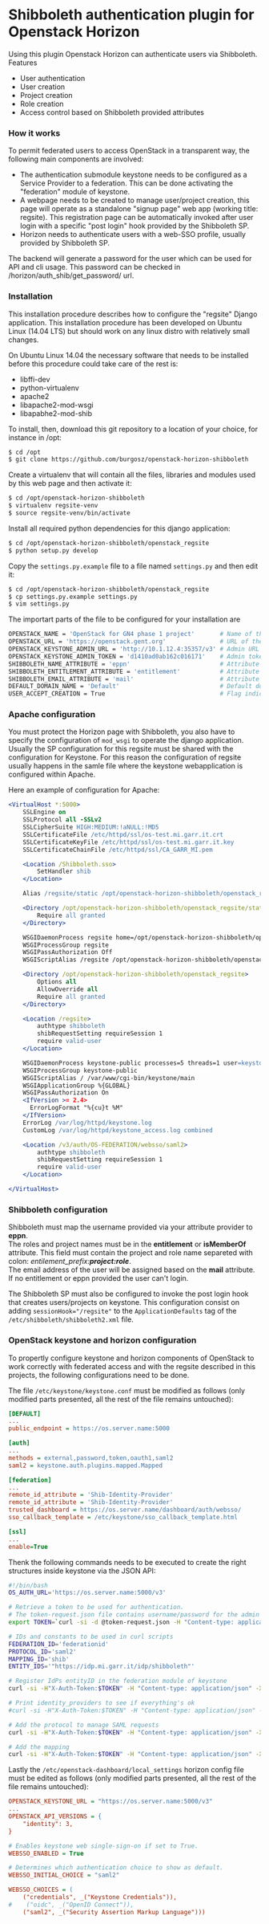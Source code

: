 # Shibboleth authentication plugin for Openstack Horizon

Using this plugin Openstack Horizon can authenticate users via Shibboleth.<br>
Features
  - User authentication
  - User creation
  - Project creation
  - Role creation
  - Access control based on Shibboleth provided attributes

### How it works
To permit federated users to access OpenStack in a transparent way, the following main components are involved:
* The authentication submodule keystone needs to be configured as a Service Provider to a federation.
  This can be done activating the "federation" module of keystone.
* A webpage needs to be created to manage user/project creation, this page will operate as a standalone "signup page" web app (working title: regsite).
  This registration page can be automatically invoked after user login with a specific "post login" hook provided by the Shibboleth SP.
* Horizon needs to authenticate users with a web-SSO profile, usually provided by Shibboleth SP. 

The backend will generate a password for the user which can be used for API and cli usage. This password can be checked in /horizon/auth_shib/get_password/ url.

### Installation
This installation procedure describes how to configure the "regsite" Django application.
This installation procedure has been developed on Ubuntu Linux (14.04 LTS) but should work on any linux distro with relatively small changes.

On Ubuntu Linux 14.04 the necessary software that needs to be installed before this procedure could take care of the rest is:
* libffi-dev 
* python-virtualenv 
* apache2 
* libapache2-mod-wsgi
* libapabhe2-mod-shib

To install, then, download this git repository to a location of your choice, for instance in /opt:
```sh
$ cd /opt
$ git clone https://github.com/burgosz/openstack-horizon-shibboleth
```

Create a virtualenv that will contain all the files, libraries and modules used by this web page and then activate it:
```sh
$ cd /opt/openstack-horizon-shibboleth
$ virtualenv regsite-venv
$ source regsite-venv/bin/activate
```

Install all required python dependencies for this django application:
```sh
$ cd /opt/openstack-horizon-shibboleth/openstack_regsite
$ python setup.py develop
```

Copy the ``settings.py.example`` file to a file named ``settings.py`` and then edit it:
```sh
$ cd /opt/openstack-horizon-shibboleth/openstack_regsite
$ cp settings.py.example settings.py
$ vim settings.py
```

The importart parts of the file to be configured for your installation are
```sh
OPENSTACK_NAME = 'OpenStack for GN4 phase 1 project'       # Name of the OpenStack, shown to user for information
OPENSTACK_URL = 'https://openstack.gent.org'               # URL of the OpenStack instace (Horizon interface)
OPENSTACK_KEYSTONE_ADMIN_URL = 'http://10.1.12.4:35357/v3' # Admin URL of keystone, to be used for user/project creation
OPENSTACK_KEYSTONE_ADMIN_TOKEN = 'd1410ad0ab162c016171'    # Admin token used to authenticate to Keystone for user/project creation
SHIBBOLETH_NAME_ATTRIBUTE = 'eppn'                         # Attribute to be used as the username after login
SHIBBOLETH_ENTITLEMENT_ATTRIBUTE = 'entitlement'           # Attribute to be used for project/role definition after login
SHIBBOLETH_EMAIL_ATTRIBUTE = 'mail'                        # Attribute to be used as the email of the user after login
DEFAULT_DOMAIN_NAME = 'Default'                            # Default domain name to be set after login
USER_ACCEPT_CREATION = True                                # Flag indicating wether to show a confirmation screen before user/project creation
```

### Apache configuration
You must protect the Horizon page with Shibboleth, you also have to specify the configuration of ``mod_wsgi`` to operate the django application.
Usually the SP configuration for this regsite must be shared with the configuration for Keystone. For this reason the configuration of regsite usually happens
in the samle file where the keystone webapplication is configured within Apache.

Here an example of configuration for Apache:
```apache
<VirtualHost *:5000>
    SSLEngine on
    SSLProtocol all -SSLv2
    SSLCipherSuite HIGH:MEDIUM:!aNULL:!MD5
    SSLCertificateFile /etc/httpd/ssl/os-test.mi.garr.it.crt
    SSLCertificateKeyFile /etc/httpd/ssl/os-test.mi.garr.it.key
    SSLCertificateChainFile /etc/httpd/ssl/CA_GARR_MI.pem

    <Location /Shibboleth.sso>
        SetHandler shib
    </Location>

    Alias /regsite/static /opt/openstack-horizon-shibboleth/openstack_regsite/static

    <Directory /opt/openstack-horizon-shibboleth/openstack_regsite/static>
        Require all granted
    </Directory>

    WSGIDaemonProcess regsite home=/opt/openstack-horizon-shibboleth/openstack_regsite
    WSGIProcessGroup regsite
    WSGIPassAuthorization Off
    WSGIScriptAlias /regsite /opt/openstack-horizon-shibboleth/openstack_regsite/wsgi.py

    <Directory /opt/openstack-horizon-shibboleth/openstack_regsite>
        Options all
        AllowOverride all
        Require all granted
    </Directory>

    <Location /regsite>
        authtype shibboleth
        shibRequestSetting requireSession 1
        require valid-user
    </Location>

    WSGIDaemonProcess keystone-public processes=5 threads=1 user=keystone display-name=%{GROUP}
    WSGIProcessGroup keystone-public
    WSGIScriptAlias / /var/www/cgi-bin/keystone/main
    WSGIApplicationGroup %{GLOBAL}
    WSGIPassAuthorization On
    <IfVersion >= 2.4>
      ErrorLogFormat "%{cu}t %M"
    </IfVersion>
    ErrorLog /var/log/httpd/keystone.log
    CustomLog /var/log/httpd/keystone_access.log combined

    <Location /v3/auth/OS-FEDERATION/websso/saml2>
        authtype shibboleth
        shibRequestSetting requireSession 1
        require valid-user
    </Location>

</VirtualHost>
```

### Shibboleth configuration
Shibboleth must map the username provided via your attribute provider to <b>eppn</b>.<br>
The roles and project names must be in the <b>entitlement</b> or <b>isMemberOf</b> attribute.
This field must contain the project and role name separeted with colon: <i>entilement_prefix:<b>project:role</b></i>.<br>
The email address of the user will be assigned based on the <b>mail</b> attribute.
If no entitlement or eppn provided the user can't login.

The Shibboleth SP must also be configured to invoke the post login hook that creates users/projects on keystone.
This configuration consist on adding ``sessionHook="/regsite"`` to the ``ApplicationDefaults`` tag of the ``/etc/shibboleth/shibboleth2.xml`` file.


### OpenStack keystone and horizon configuration
To propertly configure keystone and horizon components of OpenStack to work correctly with federated access and with the regsite described in this projects,
the following configurations need to be done.

The file ``/etc/keystone/keystone.conf`` must be modified as follows (only modified parts presented, all the rest of the file remains untouched):
```ini
[DEFAULT]
...
public_endpoint = https://os.server.name:5000

[auth]
...
methods = external,password,token,oauth1,saml2
saml2 = keystone.auth.plugins.mapped.Mapped

[federation]
...
remote_id_attribute = 'Shib-Identity-Provider'
remote_id_attribute = 'Shib-Identity-Provider'
trusted_dashboard = https://os.server.name/dashboard/auth/websso/
sso_callback_template = /etc/keystone/sso_callback_template.html

[ssl]
...
enable=True
```

Thenk the following commands needs to be executed to create the right structures inside keystone via the JSON API:
```sh
#!/bin/bash
OS_AUTH_URL='https://os.server.name:5000/v3'

# Retrieve a token to be used for authentication.
# The token-request.json file contains username/password for the admin user to authenticate with keystone.
export TOKEN=`curl -si -d @token-request.json -H "Content-type: application/json" http://localhost:35357/v3/auth/tokens | awk '/X-Subject-Token/ {print $2}'`

# IDs and constants to be used in curl scripts
FEDERATION_ID='federationid'
PROTOCOL_ID='saml2'
MAPPING_ID='shib'
ENTITY_IDS='"https://idp.mi.garr.it/idp/shibboleth"'

# Register IdPs entityID in the federation module of keystone
curl -si -H"X-Auth-Token:$TOKEN" -H "Content-type: application/json" -X PUT -d "{ \"identity_provider\": { \"description\": \"IdPs of the $FEDERATION_ID federation\", \"remote_ids\": [ $ENTITY_IDS ], \"enabled\": true } }" $OS_AUTH_URL/OS-FEDERATION/identity_providers/$FEDERATION_ID

# Print identity_providers to see if everything's ok
#curl -si -H"X-Auth-Token:$TOKEN" -H "Content-type: application/json" -X GET $OS_AUTH_URL/OS-FEDERATION/identity_providers

# Add the protocol to manage SAML requests
curl -si -H"X-Auth-Token:$TOKEN" -H "Content-type: application/json" -X PUT -d "{ \"protocol\": { \"mapping_id\": \"$MAPPING_ID\" } }" $OS_AUTH_URL/OS-FEDERATION/identity_providers/$FEDERATION_ID/protocols/$PROTOCOL_ID

# Add the mapping
curl -si -H"X-Auth-Token:$TOKEN" -H "Content-type: application/json" -X PUT -d "{ \"mapping\": { \"rules\": [ { \"local\": [ { \"user\": { \"domain\": { \"id\": \"default\" }, \"type\": \"local\", \"name\": \"{0}\" } } ], \"remote\": [ { \"type\": \"eppn\" } ] } ] } } " $OS_AUTH_URL/OS-FEDERATION/mappings/$MAPPING_ID
```

Lastly the ``/etc/openstack-dashboard/local_settings`` horizon config file must be edited as follows (only modified parts presented, all the rest of the file remains untouched):
```ini
OPENSTACK_KEYSTONE_URL = "https://os.server.name:5000/v3"
...
OPENSTACK_API_VERSIONS = {
    "identity": 3,
}

# Enables keystone web single-sign-on if set to True.
WEBSSO_ENABLED = True

# Determines which authentication choice to show as default.
WEBSSO_INITIAL_CHOICE = "saml2"

WEBSSO_CHOICES = (
    ("credentials", _("Keystone Credentials")),
#    ("oidc", _("OpenID Connect")),
    ("saml2", _("Security Assertion Markup Language"))) 
```
